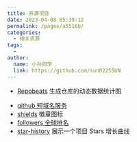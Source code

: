 ```yaml
---
title: 开源项目
date: 2023-04-08 05:39:12
permalink: /pages/a5516b/
categories:
  - 相关资源
tags:
  - 
author: 
  name: 小孙同学
  link: https://github.com/sun0225SUN
---
```


- [Repobeats](https://repobeats.axiom.co/) 生成仓库的动态数据统计图

* [github 短域名服务](https://git.io/)
* [shields](https://shields.io/) 徽章图标
* [followers 全球排名](https://wangchujiang.com/github-rank/index.html)
* [star-history](https://star-history.t9t.io/) 展示一个项目 Stars 增长曲线